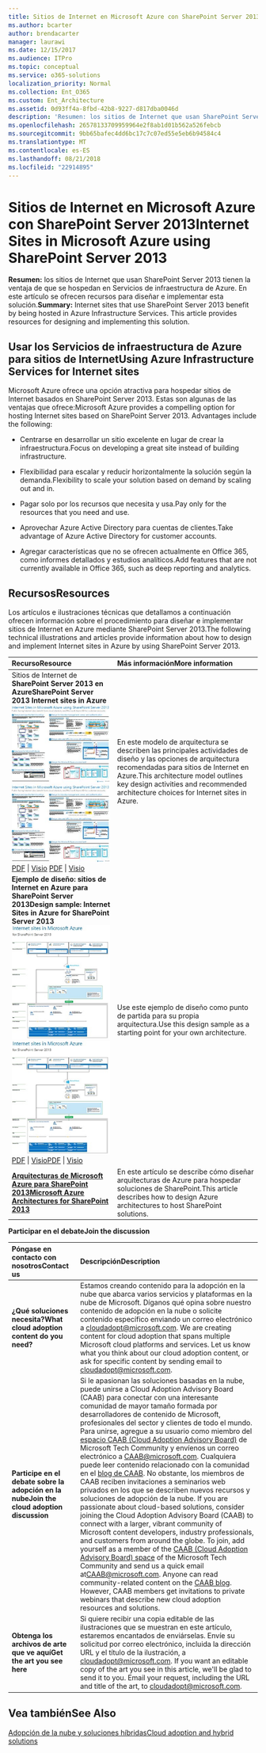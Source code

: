 ```yaml
---
title: Sitios de Internet en Microsoft Azure con SharePoint Server 2013
ms.author: bcarter
author: brendacarter
manager: laurawi
ms.date: 12/15/2017
ms.audience: ITPro
ms.topic: conceptual
ms.service: o365-solutions
localization_priority: Normal
ms.collection: Ent_O365
ms.custom: Ent_Architecture
ms.assetid: 0d93ff4a-8fbd-42b8-9227-d817dba0046d
description: 'Resumen: los sitios de Internet que usan SharePoint Server 2013 tienen la ventaja de que se hospedan en Servicios de infraestructura de Azure. En este artículo se ofrecen recursos para diseñar e implementar esta solución.'
ms.openlocfilehash: 26578133709959964e2f8ab1d01b562a526febcb
ms.sourcegitcommit: 9bb65bafec4dd6bc17c7c07ed55e5eb6b94584c4
ms.translationtype: MT
ms.contentlocale: es-ES
ms.lasthandoff: 08/21/2018
ms.locfileid: "22914895"
---
```

# <a name="internet-sites-in-microsoft-azure-using-sharepoint-server-2013"></a><span data-ttu-id="5acb7-104">Sitios de Internet en Microsoft Azure con SharePoint Server 2013</span><span class="sxs-lookup"><span data-stu-id="5acb7-104">Internet Sites in Microsoft Azure using SharePoint Server 2013</span></span>

 <span data-ttu-id="5acb7-p102">**Resumen:** los sitios de Internet que usan SharePoint Server 2013 tienen la ventaja de que se hospedan en Servicios de infraestructura de Azure. En este artículo se ofrecen recursos para diseñar e implementar esta solución.</span><span class="sxs-lookup"><span data-stu-id="5acb7-p102">**Summary:** Internet sites that use SharePoint Server 2013 benefit by being hosted in Azure Infrastructure Services. This article provides resources for designing and implementing this solution.</span></span>
  
## <a name="using-azure-infrastructure-services-for-internet-sites"></a><span data-ttu-id="5acb7-107">Usar los Servicios de infraestructura de Azure para sitios de Internet</span><span class="sxs-lookup"><span data-stu-id="5acb7-107">Using Azure Infrastructure Services for Internet sites</span></span>

<span data-ttu-id="5acb7-p103">Microsoft Azure ofrece una opción atractiva para hospedar sitios de Internet basados en SharePoint Server 2013. Estas son algunas de las ventajas que ofrece:</span><span class="sxs-lookup"><span data-stu-id="5acb7-p103">Microsoft Azure provides a compelling option for hosting Internet sites based on SharePoint Server 2013. Advantages include the following:</span></span>
  
- <span data-ttu-id="5acb7-110">Centrarse en desarrollar un sitio excelente en lugar de crear la infraestructura.</span><span class="sxs-lookup"><span data-stu-id="5acb7-110">Focus on developing a great site instead of building infrastructure.</span></span>
    
- <span data-ttu-id="5acb7-111">Flexibilidad para escalar y reducir horizontalmente la solución según la demanda.</span><span class="sxs-lookup"><span data-stu-id="5acb7-111">Flexibility to scale your solution based on demand by scaling out and in.</span></span>
    
- <span data-ttu-id="5acb7-112">Pagar solo por los recursos que necesita y usa.</span><span class="sxs-lookup"><span data-stu-id="5acb7-112">Pay only for the resources that you need and use.</span></span>
    
- <span data-ttu-id="5acb7-113">Aprovechar Azure Active Directory para cuentas de clientes.</span><span class="sxs-lookup"><span data-stu-id="5acb7-113">Take advantage of Azure Active Directory for customer accounts.</span></span>
    
- <span data-ttu-id="5acb7-114">Agregar características que no se ofrecen actualmente en Office 365, como informes detallados y estudios analíticos.</span><span class="sxs-lookup"><span data-stu-id="5acb7-114">Add features that are not currently available in Office 365, such as deep reporting and analytics.</span></span>
    
## <a name="resources"></a><span data-ttu-id="5acb7-115">Recursos</span><span class="sxs-lookup"><span data-stu-id="5acb7-115">Resources</span></span>

<span data-ttu-id="5acb7-116">Los artículos e ilustraciones técnicas que detallamos a continuación ofrecen información sobre el procedimiento para diseñar e implementar sitios de Internet en Azure mediante SharePoint Server 2013.</span><span class="sxs-lookup"><span data-stu-id="5acb7-116">The following technical illustrations and articles provide information about how to design and implement Internet sites in Azure by using SharePoint Server 2013.</span></span>
  
|<span data-ttu-id="5acb7-117">**Recurso**</span><span class="sxs-lookup"><span data-stu-id="5acb7-117">**Resource**</span></span>|<span data-ttu-id="5acb7-118">**Más información**</span><span class="sxs-lookup"><span data-stu-id="5acb7-118">**More information**</span></span>|
|:-----|:-----|
|<span data-ttu-id="5acb7-119">Sitios de Internet de **SharePoint Server 2013 en Azure**</span><span class="sxs-lookup"><span data-stu-id="5acb7-119">**SharePoint Server 2013 Internet sites in Azure**</span></span> <br/> <span data-ttu-id="5acb7-120">[![Imagen de sitios de Internet en Azure usando SharePoint](media/MS-AZ-SPInternetSites.jpg)          ](https://go.microsoft.com/fwlink/p/?LinkId=392552)</span><span class="sxs-lookup"><span data-stu-id="5acb7-120">[![Image of Internet sites in Azure using SharePoint](media/MS-AZ-SPInternetSites.jpg)          ](https://go.microsoft.com/fwlink/p/?LinkId=392552)</span></span> <br/> <span data-ttu-id="5acb7-121">[PDF](https://go.microsoft.com/fwlink/p/?LinkId=392552) \| [           ](https://go.microsoft.com/fwlink/p/?LinkId=392551) [Visio](https://go.microsoft.com/fwlink/p/?LinkId=392551)  </span><span class="sxs-lookup"><span data-stu-id="5acb7-121">[PDF](https://go.microsoft.com/fwlink/p/?LinkId=392552)  \| [          ](https://go.microsoft.com/fwlink/p/?LinkId=392551)[Visio](https://go.microsoft.com/fwlink/p/?LinkId=392551)</span></span> <br/> |<span data-ttu-id="5acb7-122">En este modelo de arquitectura se describen las principales actividades de diseño y las opciones de arquitectura recomendadas para sitios de Internet en Azure.</span><span class="sxs-lookup"><span data-stu-id="5acb7-122">This architecture model outlines key design activities and recommended architecture choices for Internet sites in Azure.</span></span>  <br/> |
|<span data-ttu-id="5acb7-123">**Ejemplo de diseño: sitios de Internet en Azure para SharePoint Server 2013**</span><span class="sxs-lookup"><span data-stu-id="5acb7-123">**Design sample: Internet Sites in Azure for SharePoint Server 2013**</span></span> <br/> <span data-ttu-id="5acb7-124">[![Imagen del ejemplo de diseño: sitios de Internet en Azure para SharePoint Server 2013](media/MS-AZ-InternetSitesDesignSample.jpg)          ](https://go.microsoft.com/fwlink/p/?LinkId=392549)</span><span class="sxs-lookup"><span data-stu-id="5acb7-124">[![Image of the Design sample: Internet sites in Microsoft Azure for SharePoint 2013](media/MS-AZ-InternetSitesDesignSample.jpg)          ](https://go.microsoft.com/fwlink/p/?LinkId=392549)</span></span> <br/> <span data-ttu-id="5acb7-125">[PDF](https://go.microsoft.com/fwlink/p/?LinkId=392549)  \| [Visio](https://go.microsoft.com/fwlink/p/?LinkId=392548)</span><span class="sxs-lookup"><span data-stu-id="5acb7-125">[PDF](https://go.microsoft.com/fwlink/p/?LinkId=392549)  \| [Visio](https://go.microsoft.com/fwlink/p/?LinkId=392548)</span></span> <br/> |<span data-ttu-id="5acb7-126">Use este ejemplo de diseño como punto de partida para su propia arquitectura.</span><span class="sxs-lookup"><span data-stu-id="5acb7-126">Use this design sample as a starting point for your own architecture.</span></span>  <br/> |
|<span data-ttu-id="5acb7-127">**[Arquitecturas de Microsoft Azure para SharePoint 2013](microsoft-azure-architectures-for-sharepoint-2013.md)**</span><span class="sxs-lookup"><span data-stu-id="5acb7-127">**[Microsoft Azure Architectures for SharePoint 2013](microsoft-azure-architectures-for-sharepoint-2013.md)**</span></span> <br/> |<span data-ttu-id="5acb7-128">En este artículo se describe cómo diseñar arquitecturas de Azure para hospedar soluciones de SharePoint.</span><span class="sxs-lookup"><span data-stu-id="5acb7-128">This article describes how to design Azure architectures to host SharePoint solutions.</span></span>  <br/> |

   
<span data-ttu-id="5acb7-129">**Participar en el debate**</span><span class="sxs-lookup"><span data-stu-id="5acb7-129">**Join the discussion**</span></span>

|<span data-ttu-id="5acb7-130">**Póngase en contacto con nosotros**</span><span class="sxs-lookup"><span data-stu-id="5acb7-130">**Contact us**</span></span>|<span data-ttu-id="5acb7-131">**Descripción**</span><span class="sxs-lookup"><span data-stu-id="5acb7-131">**Description**</span></span>|
|:-----|:-----|
|<span data-ttu-id="5acb7-132">**¿Qué soluciones necesita?**</span><span class="sxs-lookup"><span data-stu-id="5acb7-132">**What cloud adoption content do you need?**</span></span> <br/> |<span data-ttu-id="5acb7-p104">Estamos creando contenido para la adopción en la nube que abarca varios servicios y plataformas en la nube de Microsoft. Díganos qué opina sobre nuestro contenido de adopción en la nube o solicite contenido específico enviando un correo electrónico a [cloudadopt@microsoft.com](mailto:cloudadopt@microsoft.com?Subject=[Cloud%20Adoption%20Content%20Feedback]:%20).  </span><span class="sxs-lookup"><span data-stu-id="5acb7-p104">We are creating content for cloud adoption that spans multiple Microsoft cloud platforms and services. Let us know what you think about our cloud adoption content, or ask for specific content by sending email to [cloudadopt@microsoft.com](mailto:cloudadopt@microsoft.com?Subject=[Cloud%20Adoption%20Content%20Feedback]:%20).  </span></span><br/> |
|<span data-ttu-id="5acb7-135">**Participe en el debate sobre la adopción en la nube**</span><span class="sxs-lookup"><span data-stu-id="5acb7-135">**Join the cloud adoption discussion**</span></span> <br/> |<span data-ttu-id="5acb7-p105">Si le apasionan las soluciones basadas en la nube, puede unirse a Cloud Adoption Advisory Board (CAAB) para conectar con una interesante comunidad de mayor tamaño formada por desarrolladores de contenido de Microsoft, profesionales del sector y clientes de todo el mundo. Para unirse, agregue a su usuario como miembro del [espacio CAAB (Cloud Adoption Advisory Board)](https://aka.ms/caab) de Microsoft Tech Community y envíenos un correo electrónico a [CAAB@microsoft.com](mailto:caab@microsoft.com?Subject=I%20just%20joined%20the%20Cloud%20Adoption%20Advisory%20Board!). Cualquiera puede leer contenido relacionado con la comunidad en el [blog de CAAB](https://blogs.technet.com/b/solutions_advisory_board/). No obstante, los miembros de CAAB reciben invitaciones a seminarios web privados en los que se describen nuevos recursos y soluciones de adopción de la nube.  </span><span class="sxs-lookup"><span data-stu-id="5acb7-p105">If you are passionate about cloud-based solutions, consider joining the Cloud Adoption Advisory Board (CAAB) to connect with a larger, vibrant community of Microsoft content developers, industry professionals, and customers from around the globe. To join, add yourself as a member of the [CAAB (Cloud Adoption Advisory Board) space](https://aka.ms/caab) of the Microsoft Tech Community and send us a quick email at[CAAB@microsoft.com](mailto:caab@microsoft.com?Subject=I%20just%20joined%20the%20Cloud%20Adoption%20Advisory%20Board!). Anyone can read community-related content on the [CAAB blog](https://blogs.technet.com/b/solutions_advisory_board/). However, CAAB members get invitations to private webinars that describe new cloud adoption resources and solutions.  </span></span><br/> |
|<span data-ttu-id="5acb7-140">**Obtenga los archivos de arte que ve aquí**</span><span class="sxs-lookup"><span data-stu-id="5acb7-140">**Get the art you see here**</span></span> <br/> |<span data-ttu-id="5acb7-p106">Si quiere recibir una copia editable de las ilustraciones que se muestran en este artículo, estaremos encantados de enviárselas. Envíe su solicitud por correo electrónico, incluida la dirección URL y el título de la ilustración, a [cloudadopt@microsoft.com](mailto:cloudadopt@microsoft.com?subject=[Art%20Request]:%20).  </span><span class="sxs-lookup"><span data-stu-id="5acb7-p106">If you want an editable copy of the art you see in this article, we'll be glad to send it to you. Email your request, including the URL and title of the art, to [cloudadopt@microsoft.com](mailto:cloudadopt@microsoft.com?subject=[Art%20Request]:%20).  </span></span><br/> |
   
## <a name="see-also"></a><span data-ttu-id="5acb7-143">Vea también</span><span class="sxs-lookup"><span data-stu-id="5acb7-143">See Also</span></span>

[<span data-ttu-id="5acb7-144">Adopción de la nube y soluciones híbridas</span><span class="sxs-lookup"><span data-stu-id="5acb7-144">Cloud adoption and hybrid solutions</span></span>](cloud-adoption-and-hybrid-solutions.md)



